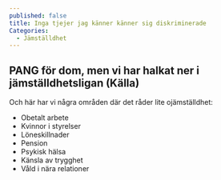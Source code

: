 ```yaml
---
published: false
title: Inga tjejer jag känner känner sig diskriminerade
Categories: 
  - Jämställdhet
---
```


## PANG för dom, men vi har halkat ner i jämställdhetsligan (Källa)

Och här har vi några områden där det råder lite ojämställdhet:
- Obetalt arbete <br>
- Kvinnor i styrelser <br>
- Löneskillnader <br>
- Pension <br>
- Psykisk hälsa <br>
- Känsla av trygghet <br>
- Våld i nära relationer <br>